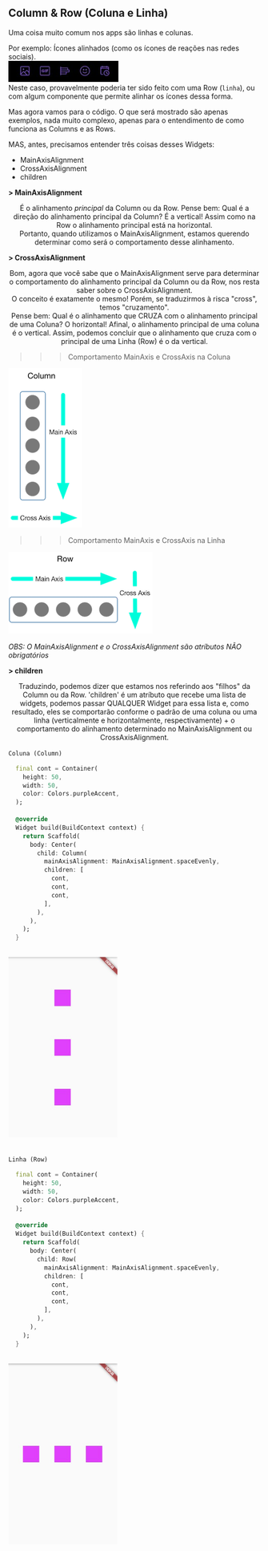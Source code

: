 ## Column & Row (Coluna e Linha)

Uma coisa muito comum nos apps são linhas e colunas.

Por exemplo: Ícones alinhados (como os ícones de reações nas redes sociais).
<br/><img src='../../assets/row-twitter.jpg' title='Ícones do twitter'> <br/>
Neste caso, provavelmente poderia ter sido feito com uma Row (`linha`), ou com algum componente que permite alinhar os ícones dessa forma.

Mas agora vamos para o código. O que será mostrado são apenas exemplos, nada muito complexo, apenas para o entendimento de como funciona as Columns e as Rows.

MAS, antes, precisamos entender três coisas desses Widgets:

- MainAxisAlignment
- CrossAxisAlignment
- children

<b> > MainAxisAlignment</b>

<div align='center'>
  É o alinhamento <i>principal</i> da Column ou da Row. Pense bem: Qual é a direção do alinhamento principal da Column? É a vertical! Assim como na Row o alinhamento principal está na horizontal. </br>
  Portanto, quando utilizamos o MainAxisAlignment, estamos querendo determinar como será o comportamento desse alinhamento.
</div>

<b> > CrossAxisAlignment</b>

<div align='center'>
  Bom, agora que você sabe que o MainAxisAlignment serve para determinar o comportamento do alinhamento principal da Column ou da Row, nos resta saber sobre o CrossAxisAlignment. </br>
  O conceito é exatamente o mesmo! Porém, se traduzirmos à risca "cross", temos "cruzamento". </br>
  Pense bem: Qual é o alinhamento que CRUZA com o alinhamento principal de uma Coluna? O horizontal! Afinal, o alinhamento principal de uma coluna é o vertical.
  Assim, podemos concluir que o alinhamento que cruza com o principal de uma Linha (Row) é o da vertical.
</div>

> > > Comportamento MainAxis e CrossAxis na Coluna

<img src='../../assets/mccolumn.png'>

> > > Comportamento MainAxis e CrossAxis na Linha

<img src='../../assets/mcrow.png'>

<i>OBS: O MainAxisAlignment e o CrossAxisAlignment são atríbutos NÃO obrigatórios</i>

<b> > children</b>

<div align='center'>
  Traduzindo, podemos dizer que estamos nos referindo aos "filhos" da Column ou da Row. 'children' é um atríbuto que recebe uma lista de widgets, podemos passar QUALQUER Widget para essa lista e, como resultado, eles se comportarão conforme o padrão de uma coluna ou uma linha (verticalmente e horizontalmente, respectivamente) + o comportamento do alinhamento determinado no MainAxisAlignment ou CrossAxisAlignment.
</div>

`Coluna (Column)`

```dart
  final cont = Container(
    height: 50,
    width: 50,
    color: Colors.purpleAccent,
  );

  @override
  Widget build(BuildContext context) {
    return Scaffold(
      body: Center(
        child: Column(
          mainAxisAlignment: MainAxisAlignment.spaceEvenly,
          children: [
            cont,
            cont,
            cont,
          ],
        ),
      ),
    );
  }
```

<br/>
<img src='../../assets/column.jpg' height=360>
<br/><br/>

`Linha (Row)`

```dart
  final cont = Container(
    height: 50,
    width: 50,
    color: Colors.purpleAccent,
  );

  @override
  Widget build(BuildContext context) {
    return Scaffold(
      body: Center(
        child: Row(
          mainAxisAlignment: MainAxisAlignment.spaceEvenly,
          children: [
            cont,
            cont,
            cont,
          ],
        ),
      ),
    );
  }
```

<br/>
<img src='../../assets/row.jpg' height=360>
<br/><br/>
